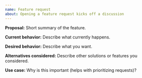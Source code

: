 ```yaml
---
name: Feature request
about: Opening a feature request kicks off a discussion
---
```


<!--

Thank you for suggesting an idea to improve this client. 

* Please add a :+1: or comment on a similar existing feature request instead of opening a new one.
    * https://github.com/influxdata/influxdb-client-php/issues?utf8=%E2%9C%93&q=is%3Aissue+is%3Aopen+is%3Aclosed+sort%3Aupdated-desc+label%3A%22enhancement%22+

-->

__Proposal:__
Short summary of the feature.

__Current behavior:__
Describe what currently happens.

__Desired behavior:__
Describe what you want.

__Alternatives considered:__
Describe other solutions or features you considered.

__Use case:__
Why is this important (helps with prioritizing requests)?
